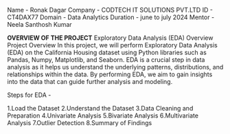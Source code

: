 Name - Ronak Dagar
Company - CODTECH IT SOLUTIONS PVT.LTD
ID - CT4DAX77
Domain - Data Analytics
Duration - june to july 2024
Mentor - Neela Santhosh Kumar


**OVERVIEW OF THE PROJECT**
Exploratory Data Analysis (EDA) Overview
Project Overview
In this project, we will perform Exploratory Data Analysis (EDA) on the California Housing dataset using Python libraries such as Pandas, Numpy, Matplotlib, and Seaborn. EDA is a crucial step in data analysis as it helps us understand the underlying patterns, distributions, and relationships within the data. By performing EDA, we aim to gain insights into the data that can guide further analysis and modeling.


Steps for EDA  -

1.Load the Dataset
2.Understand the Dataset
3.Data Cleaning and Preparation
4.Univariate Analysis
5.Bivariate Analysis
6.Multivariate Analysis
7.Outlier Detection
8.Summary of Findings
